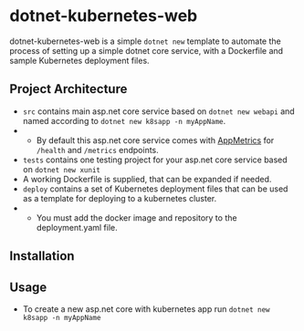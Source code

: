 # dotnet-kubernetes-web 

dotnet-kubernetes-web is a simple `dotnet new` template to automate the process of setting up a simple dotnet core service, with a Dockerfile and sample Kubernetes deployment files.

## Project Architecture

* `src` contains main asp.net core service based on `dotnet new webapi` and named according to `dotnet new k8sapp -n myAppName`.
* * By default this asp.net core service comes with [AppMetrics](https://www.app-metrics.io/) for `/health` and `/metrics` endpoints.
* `tests` contains one testing project for your asp.net core service based on `dotnet new xunit`
* A working Dockerfile is supplied, that can be expanded if needed.
* `deploy` contains a set of Kubernetes deployment files that can be used as a template for deploying to a kubernetes cluster. 
* * You must add the docker image and repository to the deployment.yaml file.

## Installation

## Usage
* To create a new asp.net core with kubernetes app run `dotnet new k8sapp -n myAppName`